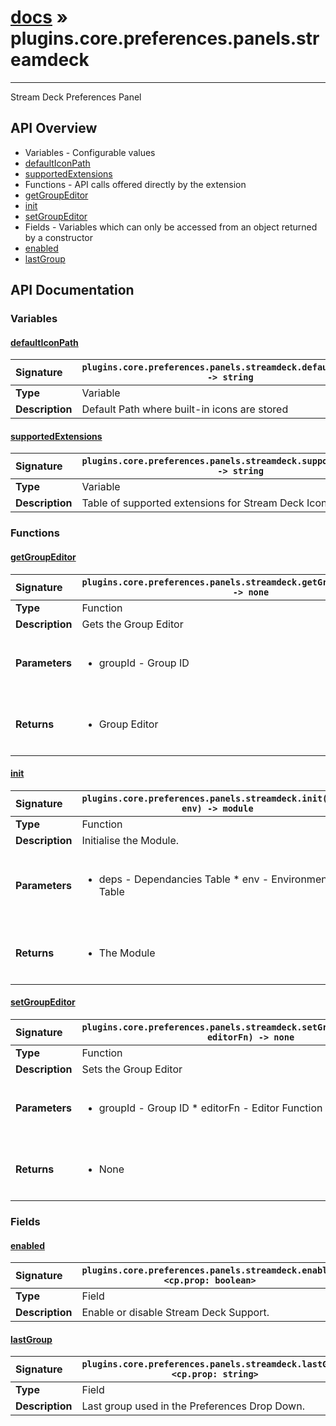 # [docs](index.md) » plugins.core.preferences.panels.streamdeck
---

Stream Deck Preferences Panel

## API Overview
* Variables - Configurable values
 * [defaultIconPath](#defaulticonpath)
 * [supportedExtensions](#supportedextensions)
* Functions - API calls offered directly by the extension
 * [getGroupEditor](#getgroupeditor)
 * [init](#init)
 * [setGroupEditor](#setgroupeditor)
* Fields - Variables which can only be accessed from an object returned by a constructor
 * [enabled](#enabled)
 * [lastGroup](#lastgroup)

## API Documentation

### Variables

#### [defaultIconPath](#defaulticonpath)
| <span style="float: left;">**Signature**</span> | <span style="float: left;">`plugins.core.preferences.panels.streamdeck.defaultIconPath -> string` </span>                                                          |
| -----------------------------------------------------|---------------------------------------------------------------------------------------------------------|
| **Type**                                             | Variable                                                                                         |
| **Description**                                      | Default Path where built-in icons are stored                                                                                         |

#### [supportedExtensions](#supportedextensions)
| <span style="float: left;">**Signature**</span> | <span style="float: left;">`plugins.core.preferences.panels.streamdeck.supportedExtensions -> string` </span>                                                          |
| -----------------------------------------------------|---------------------------------------------------------------------------------------------------------|
| **Type**                                             | Variable                                                                                         |
| **Description**                                      | Table of supported extensions for Stream Deck Icons.                                                                                         |

### Functions

#### [getGroupEditor](#getgroupeditor)
| <span style="float: left;">**Signature**</span> | <span style="float: left;">`plugins.core.preferences.panels.streamdeck.getGroupEditor(groupId) -> none` </span>                                                          |
| -----------------------------------------------------|---------------------------------------------------------------------------------------------------------|
| **Type**                                             | Function                                                                                         |
| **Description**                                      | Gets the Group Editor                                                                                         |
| **Parameters**                                       | <ul><br /><li>groupId - Group ID</li><br /></ul>                                        |
| **Returns**                                          | <ul><br /><li>Group Editor</li><br /></ul>                                           |

#### [init](#init)
| <span style="float: left;">**Signature**</span> | <span style="float: left;">`plugins.core.preferences.panels.streamdeck.init(deps, env) -> module` </span>                                                          |
| -----------------------------------------------------|---------------------------------------------------------------------------------------------------------|
| **Type**                                             | Function                                                                                         |
| **Description**                                      | Initialise the Module.                                                                                         |
| **Parameters**                                       | <ul><br /><li>deps - Dependancies Table * env - Environment Table</li><br /></ul>                                        |
| **Returns**                                          | <ul><br /><li>The Module</li><br /></ul>                                           |

#### [setGroupEditor](#setgroupeditor)
| <span style="float: left;">**Signature**</span> | <span style="float: left;">`plugins.core.preferences.panels.streamdeck.setGroupEditor(groupId, editorFn) -> none` </span>                                                          |
| -----------------------------------------------------|---------------------------------------------------------------------------------------------------------|
| **Type**                                             | Function                                                                                         |
| **Description**                                      | Sets the Group Editor                                                                                         |
| **Parameters**                                       | <ul><br /><li>groupId - Group ID * editorFn - Editor Function</li><br /></ul>                                        |
| **Returns**                                          | <ul><br /><li>None</li><br /></ul>                                           |

### Fields

#### [enabled](#enabled)
| <span style="float: left;">**Signature**</span> | <span style="float: left;">`plugins.core.preferences.panels.streamdeck.enabled <cp.prop: boolean>` </span>                                                          |
| -----------------------------------------------------|---------------------------------------------------------------------------------------------------------|
| **Type**                                             | Field                                                                                         |
| **Description**                                      | Enable or disable Stream Deck Support.                                                                                         |

#### [lastGroup](#lastgroup)
| <span style="float: left;">**Signature**</span> | <span style="float: left;">`plugins.core.preferences.panels.streamdeck.lastGroup <cp.prop: string>` </span>                                                          |
| -----------------------------------------------------|---------------------------------------------------------------------------------------------------------|
| **Type**                                             | Field                                                                                         |
| **Description**                                      | Last group used in the Preferences Drop Down.                                                                                         |

